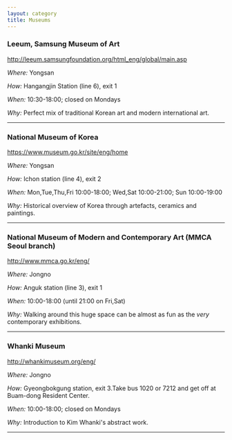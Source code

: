 ```yaml
---
layout: category
title: Museums 
---
```


### Leeum, Samsung Museum of Art

<http://leeum.samsungfoundation.org/html_eng/global/main.asp>

_Where:_ Yongsan

_How:_ Hangangjin Station (line 6), exit 1

_When:_ 10:30-18:00; closed on Mondays

_Why:_ Perfect mix of traditional Korean art and modern international art.

------

### National Museum of Korea

<https://www.museum.go.kr/site/eng/home>

_Where:_ Yongsan

_How:_ Ichon station (line 4), exit 2

_When:_ Mon,Tue,Thu,Fri 10:00-18:00; Wed,Sat 10:00-21:00; Sun 10:00-19:00

_Why:_ Historical overview of Korea through artefacts, ceramics and paintings.

------

### National Museum of Modern and Contemporary Art (MMCA Seoul branch)

<http://www.mmca.go.kr/eng/>

_Where:_ Jongno

_How:_ Anguk station (line 3), exit 1

_When:_ 10:00-18:00 (until 21:00 on Fri,Sat)

_Why:_ Walking around this huge space can be almost as fun as the _very_ contemporary exhibitions.

------

### Whanki Museum

<http://whankimuseum.org/eng/>

_Where:_ Jongno

_How:_ Gyeongbokgung station, exit 3.Take bus 1020 or 7212 and get off at Buam-dong Resident Center.

_When:_ 10:00-18:00; closed on Mondays

_Why:_ Introduction to Kim Whanki's abstract work.

------

